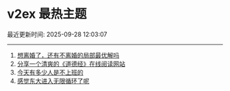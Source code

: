 # v2ex 最热主题

最近更新时间: 2025-09-28 12:03:07

--- 
1. [想离婚了，还有不离婚的局部最优解吗](https://www.v2ex.com/t/1162255) 
2. [分享一个清爽的《道德经》在线阅读网站](https://www.v2ex.com/t/1162257) 
3. [今天有多少人是不上班的](https://www.v2ex.com/t/1162264) 
4. [感觉东大进入无限循环了呢](https://www.v2ex.com/t/1162281) 
